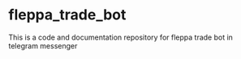 # fleppa_trade_bot
This is a code and documentation repository for fleppa trade bot in telegram messenger
